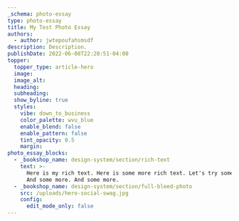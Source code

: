 ```yaml
---
_schema: photo-essay
type: photo-essay
title: My Test Photo Essay
authors:
  - author: jwtepoufahsmsdf
description: Description.
publishDate: 2022-06-08T22:20:51-04:00
topper:
  topper_type: article-hero
  image:
  image_alt:
  heading:
  subheading:
  show_byline: true
  styles:
    vibe: down_to_business
    color_palette: wvu_blue
    enable_blend: false
    enable_pattern: false
    tint_opacity: 0.5
    margin:
photo_essay_blocks:
  - _bookshop_name: design-system/section/rich-text
    text: >-
      Here is my rich text. Here is some more rich text. Let's try some more.
      And some more. And some more.
  - _bookshop_name: design-system/section/full-bleed-photo
    src: /uploads/hero-social-swag.jpg
    config:
      edit_mode_only: false
---
```

